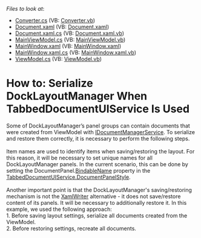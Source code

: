 <!-- default file list -->
*Files to look at*:

* [Converter.cs](./CS/Example2/Converter.cs) (VB: [Converter.vb](./VB/Example2/Converter.vb))
* [Document.xaml](./CS/Example2/Document.xaml) (VB: [Document.xaml](./VB/Example2/Document.xaml))
* [Document.xaml.cs](./CS/Example2/Document.xaml.cs) (VB: [Document.xaml.vb](./VB/Example2/Document.xaml.vb))
* [MainViewModel.cs](./CS/Example2/MainViewModel.cs) (VB: [MainViewModel.vb](./VB/Example2/MainViewModel.vb))
* [MainWindow.xaml](./CS/Example2/MainWindow.xaml) (VB: [MainWindow.xaml](./VB/Example2/MainWindow.xaml))
* [MainWindow.xaml.cs](./CS/Example2/MainWindow.xaml.cs) (VB: [MainWindow.xaml.vb](./VB/Example2/MainWindow.xaml.vb))
* [ViewModel.cs](./CS/Example2/ViewModel.cs) (VB: [ViewModel.vb](./VB/Example2/ViewModel.vb))
<!-- default file list end -->
# How to: Serialize DockLayoutManager When TabbedDocumentUIService Is Used


<p>Some of DockLayoutManager’s panel groups can contain documents that were created from ViewModel with <a href="https://documentation.devexpress.com/#WPF/CustomDocument18171">IDocumentManagerService</a>. To serialize and restore them correctly, it is necessary to perform the following steps.<br><br>Item names are used to identify items when saving/restoring the layout. For this reason, it will be necessary to set unique names for all DockLayoutManager panels. In the current scenario, this can be done by setting the DocumentPanel.<a href="https://documentation.devexpress.com/#WPF/DevExpressXpfDockingBaseLayoutItem_BindableNametopic">BindableName</a> property in the <a href="https://documentation.devexpress.com/#WPF/DevExpressXpfDockingTabbedDocumentUIService_DocumentPanelStyletopic">TabbedDocumentUIService.DocumentPanelStyle</a>.<br><br>Another important point is that the DockLayoutManager's saving/restoring mechanism is not the <a href="https://msdn.microsoft.com/en-us/library/system.windows.markup.xamlwriter%28v=vs.110%29.aspx">XamlWriter</a> alternative - it does not save/restore content of its panels. It will be necessary to additionally restore it. In this example, we used the following approach:<br>1. Before saving layout settings, serialize all documents created from the ViewModel.<br>2. Before restoring settings, recreate all documents.</p>

<br/>


